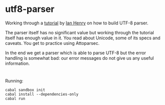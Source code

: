 # utf8-parser

Working through a [tutorial](https://ianthehenry.com/2015/1/17/decoding-utf-8/)
by [Ian Henry](https://ianthehenry.com) on how to build UTF-8 parser.

The parser itself has no significant value but working through the tutorial
itself has enough value in it. You read about Unicode, some of its specs and
caveats. You get to practice using Attoparsec.

In the end we get a parser which is able to parse UTF-8 but the error handling
is somewhat bad: our error messages do not give us any useful information.

#

Running:

    cabal sandbox init
    cabal install --dependencies-only
    cabal run
